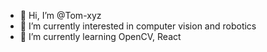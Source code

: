 - 👋 Hi, I’m @Tom-xyz
- 👀 I’m currently interested in computer vision and robotics
- 🌱 I’m currently learning OpenCV, React

<!---
Tom-xyz/Tom-xyz is a ✨ special ✨ repository because its `README.md` (this file) appears on your GitHub profile.
You can click the Preview link to take a look at your changes.
--->
